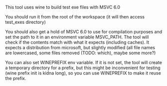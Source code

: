 This tool uses wine to build test exe files with MSVC 6.0

You should run it from the root of the workspace (it will then access test_exes directory)

You should also get a hold of MSVC 6.0 to use for compilation purposes and set the path to it in an environment variable MSVC_PATH. The tool will check if the contents match with what it expects (including caches). It expects a distribution from microsoft, but slightly modified (all file names are lowercased, some files removed (TODO: which), maybe some more?)

You can also set WINEPREFIX env variable. If it is not set, the tool will create a temporary directory for a prefix, but this might be inconvenient for testing (wine prefix init is kidna long), so you can use WINEPREFIX to make it reuse the prefix.

